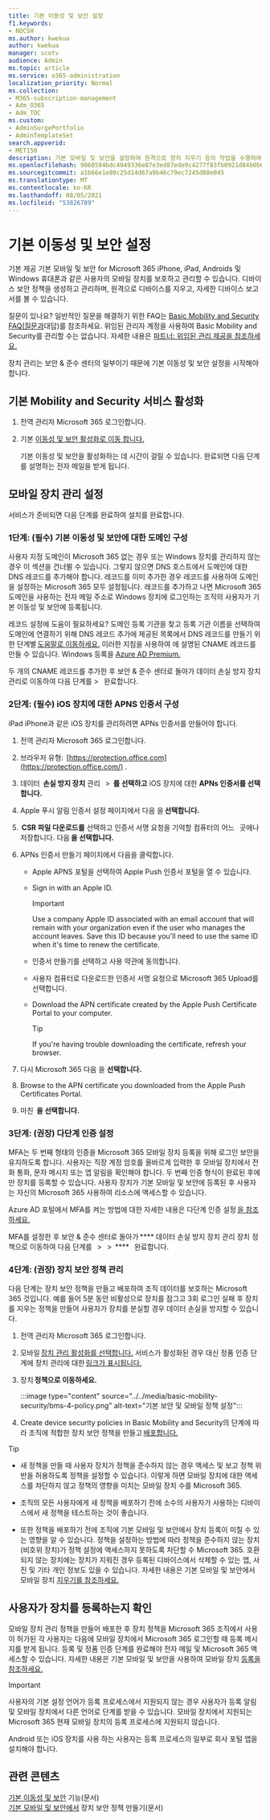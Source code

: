 ```yaml
---
title: 기본 이동성 및 보안 설정
f1.keywords:
- NOCSH
ms.author: kwekua
author: kwekua
manager: scotv
audience: Admin
ms.topic: article
ms.service: o365-administration
localization_priority: Normal
ms.collection:
- M365-subscription-management
- Adm_O365
- Adm_TOC
ms.custom:
- AdminSurgePortfolio
- AdminTemplateSet
search.appverid:
- MET150
description: 기본 모바일 및 보안을 설정하여 원격으로 장치 지우기 등의 작업을 수행하여 사용자의 모바일 장치를 보호하고 관리합니다.
ms.openlocfilehash: 9068594bdc4049336e87e3ed87ede9c4277f83fb0921d84b0b66099701aad91e
ms.sourcegitcommit: a1b66e1e80c25d14d67a9b46c79ec7245d88e045
ms.translationtype: MT
ms.contentlocale: ko-KR
ms.lasthandoff: 08/05/2021
ms.locfileid: "53826789"
---
```

# <a name="set-up-basic-mobility-and-security"></a>기본 이동성 및 보안 설정

기본 제공 기본 모바일 및 보안 for Microsoft 365 iPhone, iPad, Androids 및 Windows 휴대폰과 같은 사용자의 모바일 장치를 보호하고 관리할 수 있습니다. 디바이스 보안 정책을 생성하고 관리하며, 원격으로 디바이스를 지우고, 자세한 디바이스 보고서를 볼 수 있습니다.

질문이 있나요? 일반적인 질문을 해결하기 위한 FAQ는 [Basic Mobility and Security FAQ(질문과](frequently-asked-questions.yml)대답)를 참조하세요. 위임된 관리자 계정을 사용하여 Basic Mobility and Security를 관리할 수는 없습니다. 자세한 내용은 [파트너: 위임된 관리 제공을 참조하세요.](https://support.microsoft.com/office/partners-offer-delegated-administration-26530dc0-ebba-415b-86b1-b55bc06b073e) 

장치 관리는 보안 & 준수 센터의 일부이기 때문에 기본 이동성 및 보안 설정을 시작해야 합니다.

## <a name="activate-the-basic-mobility-and-security-service"></a>기본 Mobility and Security 서비스 활성화

1. 전역 관리자 Microsoft 365 로그인합니다.

2. 기본 [이동성 및 보안 활성화로 이동 합니다.](https://admin.microsoft.com/EAdmin/Device/IntuneInventory.aspx)

   기본 이동성 및 보안을 활성화하는 데 시간이 걸릴 수 있습니다. 완료되면 다음 단계를 설명하는 전자 메일을 받게 됩니다.

## <a name="set-up-mobile-device-management"></a>모바일 장치 관리 설정

서비스가 준비되면 다음 단계를 완료하여 설치를 완료합니다.

### <a name="step-1-required-configure-domains-for-basic-mobility-and-security"></a>1단계: (필수) 기본 이동성 및 보안에 대한 도메인 구성

사용자 지정 도메인이 Microsoft 365 없는 경우 또는 Windows 장치를 관리하지 않는 경우 이 섹션을 건너뛸 수 있습니다. 그렇지 않으면 DNS 호스트에서 도메인에 대한 DNS 레코드를 추가해야 합니다. 레코드를 이미 추가한 경우 레코드를 사용하여 도메인을 설정하는 Microsoft 365 모두 설정됩니다. 레코드를 추가하고 나면 Microsoft 365 도메인을 사용하는 전자 메일 주소로 Windows 장치에 로그인하는 조직의 사용자가 기본 이동성 및 보안에 등록됩니다.

레코드 설정에 도움이 필요하세요? 도메인 등록 기관을 찾고 등록 기관 이름을 선택하여 도메인에 연결하기 위해 DNS 레코드 추가에 제공된 목록에서 DNS 레코드를 만들기 위한 단계별 [도움말로 이동하세요.](/office365/admin/get-help-with-domains/create-dns-records-at-any-dns-hosting-provider) 이러한 지침을 사용하여 에 설명된 CNAME 레코드를 만들 수 있습니다. Windows 등록을 [Azure AD Premium.](/mem/intune/enrollment/windows-enroll#simplify-windows-enrollment-without-azure-ad-premium)

두 개의 CNAME 레코드를 추가한 후 보안 & 준수 센터로 돌아가 데이터 손실 방지 장치 관리로 이동하여 다음 단계를  >     완료합니다.

### <a name="step-2-required-configure-an-apns-certificate-for-ios-devices"></a>2단계: (필수) iOS 장치에 대한 APNS 인증서 구성

iPad iPhone과 같은 iOS 장치를 관리하려면 APNs 인증서를 만들어야 합니다.

1. 전역 관리자 Microsoft 365 로그인합니다.

2. 브라우저 유형:  [https://protection.office.com](https://protection.office.com/) .

3. 데이터  **손실 방지 장치** 관리   >  **를 선택하고** iOS 장치에 대한 **APNs 인증서를 선택합니다.**

4. Apple 푸시 알림 인증서 설정 페이지에서 다음 을 **선택합니다.**

5.  **CSR 파일 다운로드를** 선택하고 인증서 서명 요청을 기억할 컴퓨터의 어느   곳에나 저장합니다. 다음 **을 선택합니다.**

6. APNs 인증서 만들기 페이지에서 다음을 클릭합니다.

   - Apple APNS 포털을 선택하여 Apple Push 인증서 포털을 열 수 있습니다.
   - Sign in with an Apple ID.

     > [!IMPORTANT]
     > Use a company Apple ID associated with an email account that will remain with your organization even if the user who manages the account leaves. Save this ID because you'll need to use the same ID when it's time to renew the certificate.

   - 인증서 만들기를 선택하고 사용 약관에 동의합니다.
   - 사용자 컴퓨터로 다운로드한 인증서 서명 요청으로 Microsoft 365 Upload를 선택합니다.
   - Download the APN certificate created by the Apple Push Certificate Portal to your computer.

     > [!TIP]
     > If you're having trouble downloading the certificate, refresh your browser.

7. 다시 Microsoft 365 다음 을 **선택합니다.**

8.  Browse to the APN certificate you downloaded from the Apple Push Certificates Portal.

9. 마친  **을 선택합니다.**

### <a name="step-3-recommended-set-up-multi-factor-authentication"></a>3단계: (권장) 다단계 인증 설정

MFA는 두 번째 형태의 인증을 Microsoft 365 모바일 장치 등록을 위해 로그인 보안을 유지하도록 합니다. 사용자는 직장 계정 암호를 올바르게 입력한 후 모바일 장치에서 전화 통화, 문자 메시지 또는 앱 알림을 확인해야 합니다. 두 번째 인증 형식이 완료된 후에만 장치를 등록할 수 있습니다. 사용자 장치가 기본 모바일 및 보안에 등록된 후 사용자는 자신의 Microsoft 365 사용하여 리소스에 액세스할 수 있습니다.

Azure AD 포털에서 MFA를 켜는 방법에 대한 자세한 내용은 다단계 인증 설정 [을 참조하세요.](../security-and-compliance/set-up-multi-factor-authentication.md)

MFA를 설정한 후 보안 & 준수 센터로 돌아가 **** 데이터 손실 방지 장치 관리 장치 정책으로 이동하여 다음 단계를   >     >  ****   완료합니다.

### <a name="step-4-recommended-manage-device-security-policies"></a>4단계: (권장) 장치 보안 정책 관리

다음 단계는 장치 보안 정책을 만들고 배포하여 조직 데이터를 보호하는 Microsoft 365 것입니다. 예를 들어 5분 동안 비활성으로 장치를 잠그고 3회 로그인 실패 후 장치를 지우는 정책을 만들어 사용자가 장치를 분실할 경우 데이터 손실을 방지할 수 있습니다.

1. 전역 관리자 Microsoft 365 로그인합니다.

2. 모바일 [장치 관리 활성화를 선택합니다.](https://admin.microsoft.com/EAdmin/Device/IntuneInventory.aspx) 서비스가 활성화된 경우 대신 정품 인증 단계에 장치 관리에 대한 [링크가 표시됩니다.](https://admin.microsoft.com/adminportal/home#/MifoDevices)  

3. 장치 **정책으로 이동하세요.**

   :::image type="content" source="../../media/basic-mobility-security/bms-4-policy.png" alt-text="기본 보안 및 모바일 정책 설정":::

4. Create device security policies in Basic Mobility and Security의 단계에 따라 조직에 적합한 장치 보안 정책을 만들고 [배포합니다.](create-device-security-policies.md)

> [!TIP]
>
> - 새 정책을 만들 때 사용자 장치가 정책을 준수하지 않는 경우 액세스 및 보고 정책 위반을 허용하도록 정책을 설정할 수 있습니다. 이렇게 하면 모바일 장치에 대한 액세스를 차단하지 않고 정책의 영향을 미치는 모바일 장치 수를 Microsoft 365.
>
> - 조직의 모든 사용자에게 새 정책을 배포하기 전에 소수의 사용자가 사용하는 디바이스에서 새 정책을 테스트하는 것이 좋습니다.
>
> - 또한 정책을 배포하기 전에 조직에 기본 모바일 및 보안에서 장치 등록이 미칠 수 있는 영향을 알 수 있습니다. 정책을 설정하는 방법에 따라 정책을 준수하지 않는 장치(비호위 장치)가 정책 설정에 액세스하지 못하도록 차단할 수 Microsoft 365. 호환되지 않는 장치에는 장치가 지워진 경우 등록된 디바이스에서 삭제할 수 있는 앱, 사진 및 기타 개인 정보도 있을 수 있습니다. 자세한 내용은 기본 모바일 및 보안에서 모바일 장치 [지우기를 참조하세요.](wipe-mobile-device.md)

## <a name="make-sure-users-enroll-their-devices"></a>사용자가 장치를 등록하는지 확인

모바일 장치 관리 정책을 만들어 배포한 후 장치 정책을 Microsoft 365 조직에서 사용이 허가된 각 사용자는 다음에 모바일 장치에서 Microsoft 365 로그인할 때 등록 메시지를 받게 됩니다. 등록 및 정품 인증 단계를 완료해야 전자 메일 및 Microsoft 365 액세스할 수 있습니다. 자세한 내용은 기본 모바일 및 보안을 사용하여 모바일 장치 [등록을 참조하세요.](enroll-your-mobile-device.md)

> [!IMPORTANT]
> 사용자의 기본 설정 언어가 등록 프로세스에서 지원되지 않는 경우 사용자가 등록 알림 및 모바일 장치에서 다른 언어로 단계를 받을 수 있습니다. 모바일 장치에서 지원되는 Microsoft 365 현재 모바일 장치의 등록 프로세스에 지원되지 않습니다.

Android 또는 iOS 장치를 사용 하는 사용자는 등록 프로세스의 일부로 회사 포털 앱을 설치해야 합니다.

## <a name="related-content"></a>관련 콘텐츠

[기본 이동성 및 보안](capabilities.md) 기능(문서)\
[기본 모바일 및 보안에서](create-device-security-policies.md) 장치 보안 정책 만들기(문서)